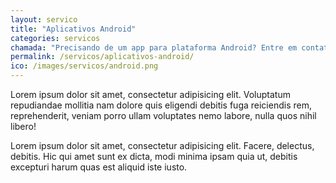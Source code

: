 ```yaml
---
layout: servico
title: "Aplicativos Android"
categories: servicos
chamada: "Precisando de um app para plataforma Android? Entre em contato que conversamos a respeito!"
permalink: /servicos/aplicativos-android/
ico: /images/servicos/android.png
---
```

Lorem ipsum dolor sit amet, consectetur adipisicing elit. Voluptatum repudiandae mollitia nam dolore quis eligendi debitis fuga reiciendis rem, reprehenderit, veniam porro ullam voluptates nemo labore, nulla quos nihil libero!

Lorem ipsum dolor sit amet, consectetur adipisicing elit. Facere, delectus, debitis. Hic qui amet sunt ex dicta, modi minima ipsam quia ut, debitis excepturi harum quas est aliquid iste iusto.